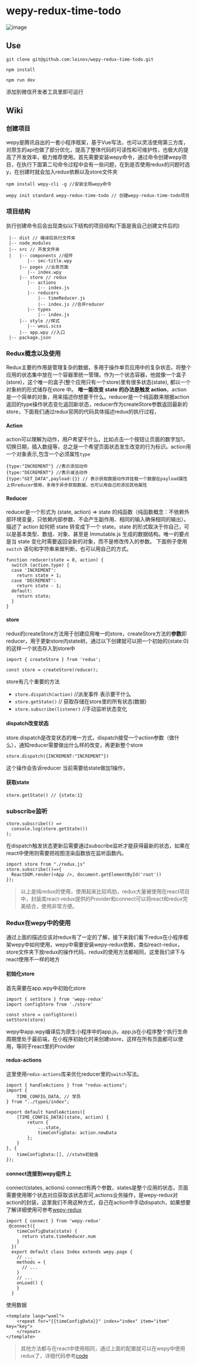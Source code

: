 # wepy-redux-time-todo
![image](https://github.com/leinov/leinov.github.io/raw/master/img/timeredux.gif)
## Use
```
git clone git@github.com:leinov/wepy-redux-time-todo.git

npm install

npm run dev
```
添加到微信开发者工具里即可运行
## Wiki
### 创建项目
wepy是腾讯自出的一套小程序框架，基于Vue写法，也可以灵活使用第三方库，对原生的api也做了部分优化，提高了整体代码的可读性和可维护性，也极大的提高了开发效率，极力推荐使用。首先需要安装wepy命令，通过命令创建wepy项目，在执行下面第二句命令过程中会有一些问题，在到是否使用redux的问题时选y，在创建时就会加入redux依赖以及store文件夹
```
npm install wepy-cli -g //安装全局wepy命令

wepy init standard wepy-redux-time-todo // 创建wepy-redux-time-todo项目
```

### 项目结构
执行创建命令后会出现类似以下结构的项目结构(下面是我自己创建文件后的)
```
 |-- dist // 编译后执行文件夹
 |-- node_modules
 |-- src // 开发文件夹
 |   |-- components //组件
        |-- sec-title.wpy
     |-- pages //业务页面
        |-- index.wpy
     |-- store // redux
        |-- actions
            |-- index.js
        |-- reducers
            |-- timeReducer.js
            |-- index.js //合并reducer
        |-- types
            |-- index.js
     |-- style //样式
        |-- weui.scss
     |-- app.wpy //入口
 |-- package.json
```

### Redux概念以及使用


Redux主要的作用是管理复杂的数据，多用于操作单页应用中的复杂状态，将整个应用的状态集中放在一个容器里统一管理。作为一个状态容器，他就像一个盒子(store)，这个唯一的盒子(整个应用只有一个store)里有很多状态(state), 都以一个对象树的形式储存在store 中。 **唯一能改变 state 的办法是触发 action**，action是一个简单的对象，用来描述你想要干什么。reducer是一个纯函数来根据action返回的type操作状态变化返回新状态，reducer作为createStore参数返回最新的store，下面我们通过redux官网的代码具体描述redux的执行过程，


#### Action

action可以理解为动作，用户希望干什么，比如点击一个按钮让页面的数字加1，切换日期，插入数组等，总之是一个希望页面状态发生改变的行为标识。action用一个对象表示,包含一个必须属性```type```
```
{type:"INCREMENT"} //表示添加动作
{type:"DECREMENT"} //表示减法动作
{type:"GET_DATA",payload:{}} // 表示获取数据动作并挂载一个数据在payload属性上供reducer使用，多用于异步获取数据，也可以用自己的添加其他属性
```
#### Reducer

reducer是一个形式为 (state, action) => state 的纯函数（纯函数概念：不依赖外部环境变量，只依赖内部参数、不会产生副作用、相同的输入确保相同的输出）。描述了 action 如何把 state 转变成下一个 state。state 的形式取决于你自己，可以是基本类型、数组、对象、甚至是 Immutable.js 生成的数据结构。唯一的要点是当 state  变化时需要返回全新的对象，而不是修改传入的参数。
下面例子使用 `switch` 语句和字符串来做判断，也可以用自己的方式。

```
function reducer(state = 0, action) {
  switch (action.type) {
  case 'INCREMENT':
    return state + 1;
  case 'DECREMENT':
    return state - 1;
  default:
    return state;
  }
}
```

#### store

redux的createStore方法用于创建应用唯一的store，createStore方法的**参数**即reducer，用于更新store内state树，通过以下创建就可以把一个初始的{state:0}的这样一个状态存入到store中
```
import { createStore } from 'redux';

const store = createStore(reducer);
```
store有几个重要的方法
* ```store.dispatch(action)```  //派发事件 表示要干什么
* ```store.getState()``` // 获取存储在store里的所有状态(数据)
* ```store.subscribe(listener)``` //手动监听状态变化

#### dispatch改变状态

store.dispatch是改变状态的唯一方式，dispatch接受一个action参数（做什么），通知reducer需要做出什么样的改变，再更新整个store
```
store.dispatch({INCREMENT:"INCREMENT"})
```
这个操作会告诉reducer 当前需要给state做加1操作，
#### 获取state
```
store.getState() // {state:1}
```

### subscribe监听
```
store.subscribe(() =>
  console.log(store.getState())
);
```
在dispatch触发状态更新后需要通过subscribe监听才能获得最新的状态，如果在react中使用则需要把视图渲染函数放在监听函数内。
```
import store from "./redux.js"
store.subscribe(()=>{
  ReactDOM.render(<App />, document.getElementById('root'))
});
```
> 以上是纯redux的使用，使用起来比较鸡肋，redux大量被使用在react项目中，封装库react-redux提供的Provider和connect可以将react和redux完美结合，使用非常方便。


### Redux在wepy中的使用
通过上面的描述应该对redux有了一定的了解，接下来我们看下redux在小程序框架wepy中如何使用，wepy中需要安装wepy-redux依赖，类似react-redux，store文件夹下放redux的操作代码，redux的使用方法都相同，这里我们讲下与react使用不一样的地方

#### 初始化store
首先需要在app.wpy中初始化store
```
import { setStore } from 'wepy-redux'
import configStore from './store'

const store = configStore()
setStore(store)
```
wepy中app.wpy编译后为原生小程序中的app.js，app.js在小程序整个执行生命周期里处于最前端，在小程序初始化时来创建store，这样在所有页面都可以使用，等同于react里的Provider

#### redux-actions
这里使用```redux-actions```库来优化reducer里的```switch```写法。
```
import { handleActions } from "redux-actions";
import {
	TIME_CONFIG_DATA, // 学员
} from "../types/index";

export default handleActions({
	[TIME_CONFIG_DATA](state, action) {
		return {
			...state,
			timeConfigData: action.newData
		};
	}
}, {
	timeConfigData:[], //state初始值
});
```

#### connect连接到wepy组件上
connect(states, actions) connect有两个参数，states是整个应用的状态，页面需要使用哪个状态对应获取该状态即可,actions业务操作，是wepy-redux对action的封装，这里我们不用这种方式，自己在action中手动dispatch，如果想要了解详细使用可参考[wepy-redux](https://www.npmjs.com/package/wepy-redux)
```
import { connect } from 'wepy-redux'
 @connect({
    timeConfigData(state) {
      return state.timeReducer.num
    }
  })
  export default class Index extends wepy.page {
  	// ...
    methods = {
      // ...
    }
    // ...
    onLoad() {
    }
  }
```
使用数据
```
<template lang="wxml">
    <repeat for="{{timeConfigData}}" index="index" item="item" key="key">
    </repeat>
</template>
```

> 其他方法都与在react中使用相同，通过上面的配置就可以在wepy中使用redux了，详细代码参考[code](https://github.com/leinov/wepy-redux-time-todo)
